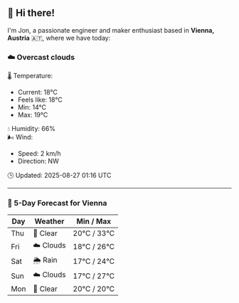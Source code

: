 ## 👋 Hi there!

I'm Jon, a passionate engineer and maker enthusiast based in **Vienna, Austria** 🇦🇹, where we have today:

### ☁️ Overcast clouds 

🌡️ Temperature: 
* Current: 18°C
* Feels like: 18°C
* Min: 14°C 
* Max: 19°C  

💧 Humidity: 66%  
🌬️ Wind: 
* Speed: 2 km/h 
* Direction: NW  

🕒 Updated: 2025-08-27 01:16 UTC

---

### 📅 5-Day Forecast for Vienna

| Day | Weather | Min / Max |
|-----|---------|------------|
| Thu | 🌙 Clear | 20°C / 33°C |
| Fri | ☁️ Clouds | 18°C / 26°C |
| Sat | 🌦️ Rain | 17°C / 24°C |
| Sun | ☁️ Clouds | 17°C / 27°C |
| Mon | 🌙 Clear | 20°C / 20°C |

